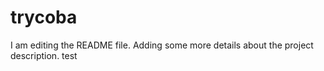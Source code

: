 # trycoba
I am editing the README file. Adding some more details about the project description.
test
